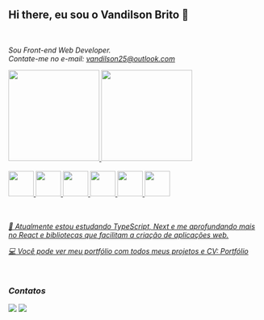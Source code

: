 ## Hi there, eu sou o Vandilson Brito 👋

<br>

<i>Sou Front-end Web Developer.</i>
<br>
<i>Contate-me no e-mail: vandilson25@outlook.com<i>
<br>

<div>
<a href="https://github.com/vandilsonbrito">
<img loading="lazy" height="180em" src="https://github-readme-stats.vercel.app/api?username=vandilsonbrito&show_icons=true&theme=dracula&include_all_commits=true&count_private=true"/>
<img loading="lazy" height="180em" src="https://github-readme-stats.vercel.app/api/top-langs/?username=vandilsonbrito&layout=compact&langs_count=7&theme=dracula"/>
</div>

<br>

<div>
        <img loading="lazy" src="https://cdn.jsdelivr.net/gh/devicons/devicon/icons/html5/html5-original.svg" width= "50" height= "50"/>   
        <img loading="lazy" src="https://cdn.jsdelivr.net/gh/devicons/devicon/icons/css3/css3-original.svg" width= "50" height= "50" margin-left="10px"/>   
        <img loading="lazy" src="https://cdn.jsdelivr.net/gh/devicons/devicon/icons/tailwindcss/tailwindcss-original-wordmark.svg" width= "50" height= "50" margin-left="10px"/>   
        <img loading="lazy" src="https://cdn.jsdelivr.net/gh/devicons/devicon/icons/javascript/javascript-original.svg" width= "50" height= "50" margin-left="10px"/>   
        <img loading="lazy" src="https://cdn.jsdelivr.net/gh/devicons/devicon/icons/react/react-original-wordmark.svg" width= "50" height= "50" margin-left="10px"/>   
        <img loading="lazy" src="https://cdn.jsdelivr.net/gh/devicons/devicon/icons/git/git-original-wordmark.svg" width= "50" height= "50" margin-left="10px"/>
</div>

<br>
<br>

<i>📗 Atualmente estou estudando TypeScript, Next e me aprofundando mais no React e bibliotecas que facilitam a criação de aplicações web.</i>

<i>💻 Você pode ver meu portfólio com todos meus projetos e CV:</i> [Portfólio](https://vandilson-portfolio.vercel.app/)

<br>

### Contatos

<div>
<a href="https://instagram.com/frontendvan" target="_blank"><img loading="lazy" src="https://img.shields.io/badge/-Instagram-%23E4405F?style=for-the-badge&logo=instagram&logoColor=white" target="_blank"></a>
<a href="https://www.linkedin.com/in/vandilson-brito-b791b3216" target="_blank"><img loading="lazy" src="https://img.shields.io/badge/-LinkedIn-%230077B5?style=for-the-badge&logo=linkedin&logoColor=white" target="_blank"></a>   
</div>
 <!--
**vandilsonbrito/vandilsonbrito** is a ✨ _special_ ✨ repository because its `README.md` (this file) appears on your GitHub profile.

Here are some ideas to get you started:

- 🔭 I’m currently working on ...
- 🌱 I’m currently learning ...
- 👯 I’m looking to collaborate on ...
- 🤔 I’m looking for help with ...
- 💬 Ask me about ...
- 📫 How to reach me: ...
- 😄 Pronouns: ...
- ⚡ Fun fact: ...
-->
